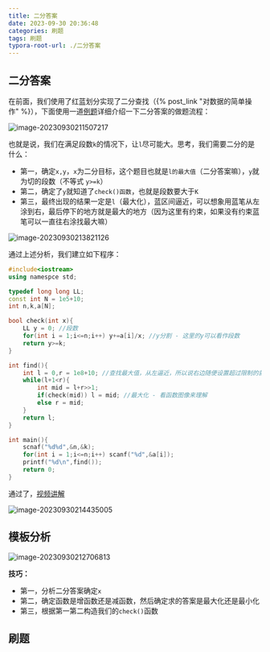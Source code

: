 ```yaml
---
title: 二分答案
date: 2023-09-30 20:36:48
categories: 刷题
tags: 刷题
typora-root-url: ./二分答案
---
```


## 二分答案

在前面，我们使用了红蓝划分实现了二分查找（{% post_link "对数据的简单操作" %}），下面使用一道[例题](https://www.luogu.com.cn/problem/P2440)详细介绍一下二分答案的做题流程：

![image-20230930211507217](image-20230930211507217.png)

也就是说，我们在满足段数`k`的情况下，让`l`尽可能大。思考，我们需要二分的是什么：

- 第一，确定`x,y`，`x`为二分目标，这个题目也就是`l的最大值`（二分答案嘛），`y`就为切的段数（不等式 `y>=k`）
- 第二，确定了`y`就知道了`check()函数`，也就是段数要大于`K`
- 第三，最终出现的结果一定是`l`（最大化），蓝区间逼近，可以想象用蓝笔从左涂到右，最后停下的地方就是最大的地方（因为这里有约束，如果没有约束蓝笔可以一直往右涂找最大嘛）

![image-20230930213821126](image-20230930213821126.png)

通过上述分析，我们建立如下程序：

```c++
#include<iostream>
using namespce std;

typedef long long LL;
const int N = 1e5+10;
int n,k,a[N];

bool check(int x){
    LL y = 0; //段数
    for(int i = 1;i<=n;i++) y+=a[i]/x; //y分割 - 这里的y可以看作段数
    return y>=k;
}

int find(){
    int l = 0,r = 1e8+10; //查找最大值，从左逼近，所以说右边随便设置超过限制的就行
    while(l+1<r){
        int mid = l+r>>1;
        if(check(mid)) l = mid; //最大化 - 看函数图像来理解
        else r = mid;
    }
    return l;
}

int main(){
    scnaf("%d%d",&n,&k);
    for(int i = 1;i<=n;i++) scanf("%d",&a[i]);
    printf("%d\n",find());
    return 0;
}
```

通过了，[视频讲解](https://www.bilibili.com/video/BV128411M7GT/?spm_id_from=333.999.0.0&vd_source=731595967596af37618c926a191e7811)

![image-20230930214435005](image-20230930214435005.png)

## 模板分析

![image-20230930212706813](image-20230930212706813.png)

**技巧：**

- 第一，分析二分答案确定`x`
- 第二，确定函数是增函数还是减函数，然后确定求的答案是最大化还是最小化
- 第三，根据第一第二构造我们的`check()`函数

## 刷题
